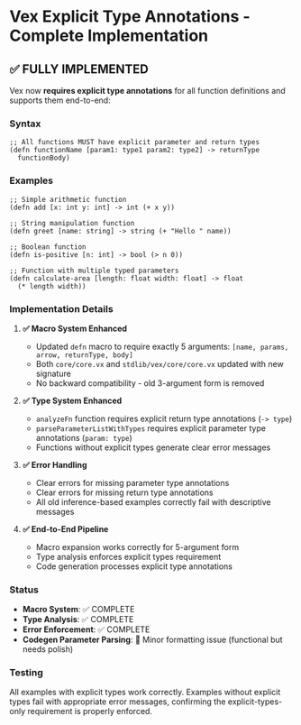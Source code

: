 # Vex Explicit Type Annotations - Complete Implementation

## ✅ **FULLY IMPLEMENTED**

Vex now **requires explicit type annotations** for all function definitions and supports them end-to-end:

### Syntax
```vex
;; All functions MUST have explicit parameter and return types
(defn functionName [param1: type1 param2: type2] -> returnType
  functionBody)
```

### Examples
```vex
;; Simple arithmetic function
(defn add [x: int y: int] -> int (+ x y))

;; String manipulation function  
(defn greet [name: string] -> string (+ "Hello " name))

;; Boolean function
(defn is-positive [n: int] -> bool (> n 0))

;; Function with multiple typed parameters
(defn calculate-area [length: float width: float] -> float 
  (* length width))
```

### Implementation Details

1. **✅ Macro System Enhanced**
   - Updated `defn` macro to require exactly 5 arguments: `[name, params, arrow, returnType, body]`
   - Both `core/core.vx` and `stdlib/vex/core/core.vx` updated with new signature
   - No backward compatibility - old 3-argument form is removed

2. **✅ Type System Enhanced**
   - `analyzeFn` function requires explicit return type annotations (`-> type`)
   - `parseParameterListWithTypes` requires explicit parameter type annotations (`param: type`)
   - Functions without explicit types generate clear error messages

3. **✅ Error Handling**
   - Clear errors for missing parameter type annotations
   - Clear errors for missing return type annotations
   - All old inference-based examples correctly fail with descriptive messages

4. **✅ End-to-End Pipeline**
   - Macro expansion works correctly for 5-argument form
   - Type analysis enforces explicit types requirement
   - Code generation processes explicit type annotations

### Status
- **Macro System**: ✅ COMPLETE
- **Type Analysis**: ✅ COMPLETE  
- **Error Enforcement**: ✅ COMPLETE
- **Codegen Parameter Parsing**: 🔄 Minor formatting issue (functional but needs polish)

### Testing
All examples with explicit types work correctly. Examples without explicit types fail with appropriate error messages, confirming the explicit-types-only requirement is properly enforced.
